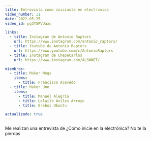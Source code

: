 ```yaml
---
title: Entrevista como iniciaste en electronica
video_number: 11
date: 2022-05-25
video_id: pq2T5PVUaao

links:
  - title: Instagram de Antonio Raptors
    url: https://www.instagram.com/antonio_raptors/
  - title: Youtube de Antonio Raptors
    url: https://www.youtube.com/c/AntonioRaptors
  - title: Instagram de ChepeCarlos
    url: https://www.instagram.com/ALSWNET/

miembros:
  - title: Maker Mega
    items:
      - title: Francisco Acevedo
  - title: Maker Uno
    items:
      - title: Manuel Alegría
      - title: Lolailo Aviles Arroyo
      - title: Erebos Ubuntu

actualizado: true
---
```


Me realizan una entrevista de ¿Cómo inicie en la electrónica? No te la pierdas
